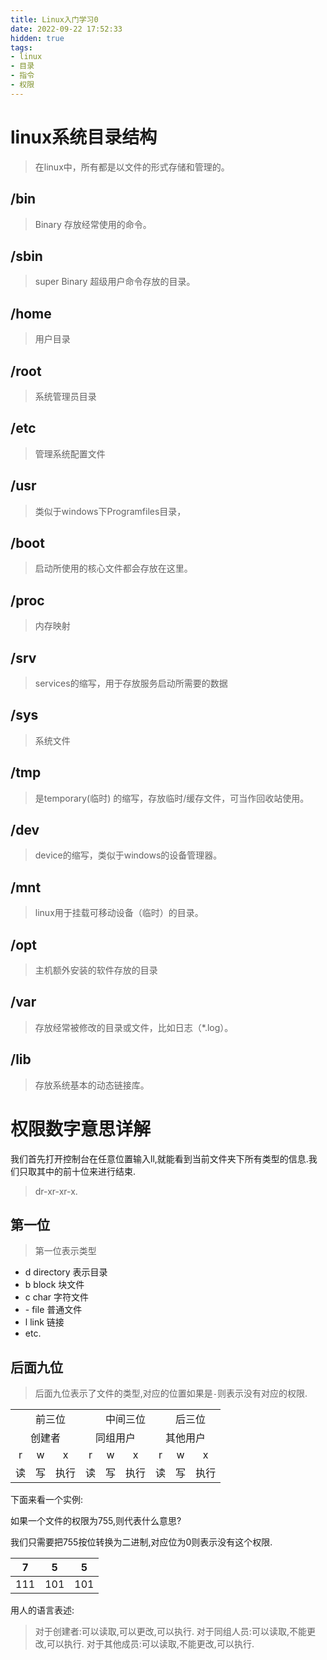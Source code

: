 ```yaml
---
title: Linux入门学习0
date: 2022-09-22 17:52:33
hidden: true
tags:
- linux
- 目录
- 指令
- 权限
---
```

# linux系统目录结构
> 在linux中，所有都是以文件的形式存储和管理的。
## /bin
> Binary 存放经常使用的命令。
## /sbin
> super Binary 超级用户命令存放的目录。
## /home
> 用户目录
## /root
> 系统管理员目录
## /etc
> 管理系统配置文件
## /usr
> 类似于windows下Programfiles目录，
## /boot
> 启动所使用的核心文件都会存放在这里。
## /proc
> 内存映射
## /srv
> services的缩写，用于存放服务启动所需要的数据
## /sys
> 系统文件
## /tmp 
> 是temporary(临时) 的缩写，存放临时/缓存文件，可当作回收站使用。
## /dev
> device的缩写，类似于windows的设备管理器。
## /mnt
> linux用于挂载可移动设备（临时）的目录。
## /opt
> 主机额外安装的软件存放的目录
## /var
> 存放经常被修改的目录或文件，比如日志（*.log）。
## /lib
> 存放系统基本的动态链接库。

# 权限数字意思详解
我们首先打开控制台在任意位置输入ll,就能看到当前文件夹下所有类型的信息.我们只取其中的前十位来进行结束.
> dr-xr-xr-x.
## 第一位
> 第一位表示类型
* d directory 表示目录
* b block 块文件
* c char 字符文件
* \- file 普通文件
* l link 链接
* etc.

## 后面九位
> 后面九位表示了文件的类型,对应的位置如果是`-`则表示没有对应的权限.

<table>
    <th>
        <td colspan="3">前三位</td>
        <td colspan="3">中间三位</td>
        <td colspan="3">后三位</td>
    </th>
    <tr align="center">
        <td colspan="3">创建者</td>
        <td colspan="3">同组用户</td>
        <td colspan="3">其他用户</td>
    </tr>
    <tr align="center">
        <td>r</td>
        <td>w</td>
        <td>x</td>
        <td>r</td>
        <td>w</td>
        <td>x</td>
        <td>r</td>
        <td>w</td>
        <td>x</td>
    </tr>
    <tr align="center">
        <td>读</td>
        <td>写</td>
        <td>执行</td>
        <td>读</td>
        <td>写</td>
        <td>执行</td>
        <td>读</td>
        <td>写</td>
        <td>执行</td>
    </tr>
</table>

下面来看一个实例:

如果一个文件的权限为755,则代表什么意思?

我们只需要把755按位转换为二进制,对应位为0则表示没有这个权限.

|7|5|5|
|-|-|-|
|111|101|101|

用人的语言表述:
> 对于创建者:可以读取,可以更改,可以执行.
> 对于同组人员:可以读取,不能更改,可以执行.
> 对于其他成员:可以读取,不能更改,可以执行.
